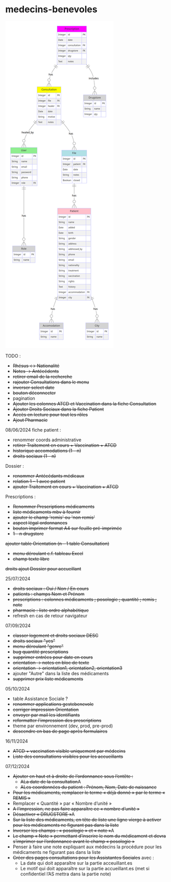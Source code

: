 # medecins-benevoles

![Schéma bdd](./app/static/medecins-benevoles.png)

TODO : 
- ~~Rhésus <-> Nationalité~~
- ~~Notes -> Antécédents~~
- ~~retirer email de la recherche~~
- ~~rajouter Consultations dans le menu~~
- ~~inverser select date~~
- ~~bouton déconnecter~~
- pagination
- ~~Ajouter les colonnes ATCD et Vaccination dans la fiche Consultation~~
- ~~Ajouter Droits Sociaux dans la fiche Patient~~
- ~~Accès en lecture pour tout les rôles~~
- ~~Ajout Pharmacie~~

08/06/2024
fiche patient :
 - renommer coords administrative
 - ~~retirer Traitement en cours + Vaccination + ATCD~~
 - ~~historique accomodations (1 - n)~~
 - ~~droits sociaux (1 - n)~~

 Dossier :
 - ~~renommer Antécédants médicaux~~
 - ~~relation 1 - 1 avec patient~~
 - ~~ajouter Traitement en cours + Vaccination + ATCD~~

 Prescriptions :
 - ~~Renommer Prescriptions médicaments~~
 - ~~liste médicaments mbv à fournir~~
 - ~~ajouter le champ 'remis' ou 'non remis'~~
 - ~~aspect légal ordonnances~~
 - ~~bouton imprimer format A4 sur feuille pré-imprimée~~
 - ~~1 - n drugstore~~

~~ajouter table Orientation (n - 1 table Consultation)~~
 - ~~menu déroulant c.f. tableau Excel~~
 - ~~champ texte libre~~

~~droits ajout Dossier pour accueillant~~

25/07/2024
- ~~droits sociaux : Oui / Non / En cours~~
- ~~patients : champs Nom et Prénom~~
- ~~prescriptions : colonnes médicaments  ; posologie ; quantité ; remis ; note~~
- ~~pharmacie : liste ordre alphabétique~~
- refresh en cas de retour navigateur

07/09/2024
- ~~classer logement et droits sociaux DESC~~
- ~~droits sociaux "yes"~~
- ~~menu déroulant "genre"~~
- ~~bug quantité prescriptions~~
- ~~supprimer entrées pour date en cours~~
- ~~orientation -> notes en bloc de texte~~
- ~~orientation -> orientation1, orientation2, orientation3~~
- ajouter "Autre" dans la liste des médicaments
- ~~supprimer prix liste médicaments~~

05/10/2024
- table Assistance Sociale ?
- ~~renommer applications gestebenevole~~
- ~~corriger impression Orientation~~
- ~~envoyer par mail les identifiants~~
- ~~reformatter l'impression des prescriptions~~
- theme par environnement (dev, prod, pre-prod)
- ~~descendre en bas de page après formulaires~~

16/11/2024
- ~~ATCD + vaccination visible uniquement par médecins~~
- ~~Liste des consultations visibles pour les accueillants~~

07/12/2024
- ~~Ajouter en haut et à droite de l’ordonnance sous l’entête :~~
  - ~~ALa date de la consultation~~A
  - ~~ALes coordonnées du patient : Prénom, Nom, Date de naissance~~
- ~~Pour les médicaments, remplacer le terme « déjà donné » par le terme « REMIS »~~
- Remplacer « Quantité » par « Nombre d’unité »
- ~~A l’impression, ne pas faire apparaître ce « nombre d’unité »~~
- ~~Désactiver « DRUGSTORE »~~A
- ~~Sur la liste des médicaments, en tête de liste une ligne vierge à activer pour les médicaments ne figurant pas dans la liste~~
- ~~Inverser les champs : « posologie » et « note »~~A
- ~~Le champ « Note » permettant d’inscrire le nom du médicament et devra s’imprimer sur l’ordonnance avant le champ « posologie »~~
- Penser à faire une note expliquant aux médecins la procédure pour les médicaments ne figurant pas dans la liste
- ~~Créer des pages consultations pour les Assistantes Sociales~~ avec :
  - La date qui doit apparaître sur la partie acceuillant.es
  - Le motif qui doit apparaître sur la partie accueillant.es (met si confidentiel l’AS mettra dans la partie note)
